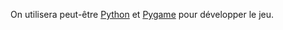 On utilisera peut-être [Python](<>) et [Pygame](https://en.wikipedia.org/wiki/Pygame) pour développer le jeu.
